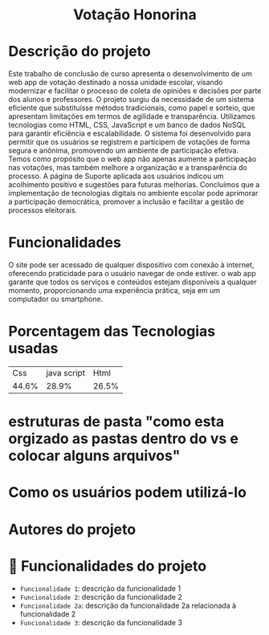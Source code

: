 <h1 align="center"> Votação Honorina </h1>

<h1 > Descrição do projeto </h1>

Este trabalho de conclusão de curso apresenta o desenvolvimento de um web app de votação destinado a nossa unidade escolar, visando modernizar e facilitar o processo de coleta de opiniões e decisões por parte dos alunos e professores. O projeto surgiu da necessidade de um sistema eficiente que substituísse métodos tradicionais, como papel e sorteio, que apresentam limitações em termos de agilidade e transparência.
Utilizamos tecnologias como HTML, CSS, JavaScript e um banco de dados NoSQL para garantir eficiência e escalabilidade. O sistema foi desenvolvido para permitir que os usuários se registrem e participem de votações de forma segura e anônima, promovendo um ambiente de participação efetiva.
Temos como propósito que o web app não apenas aumente a participação nas votações, mas também melhore a organização e a transparência do processo.  A página de Suporte aplicada aos usuários indicou um acolhimento positivo e sugestões para futuras melhorias.
Concluímos que a implementação de tecnologias digitais no ambiente escolar pode aprimorar a participação democrática, promover a inclusão e facilitar a gestão de processos eleitorais.

<h1 > Funcionalidades </h1>
O site pode ser acessado de qualquer dispositivo com conexão à internet, oferecendo praticidade para o usuário navegar de onde estiver. o wab app garante que todos os serviços e conteúdos estejam disponíveis a qualquer momento, proporcionando uma experiência prática, seja em um computador ou smartphone.
<h1 > Porcentagem das Tecnologias usadas </h1>

<table>
<tr>
  <td>Css</td>
  <td>java script</td>
  <td>Html</td>
</tr>
  
<tr>
  <td>44.6%</td>
  <td>28.9%</td>
  <td>26.5%</td>
</tr>

  
</table>

<h1 > estruturas de pasta  "como esta orgizado as pastas dentro do vs e colocar alguns arquivos" </h1>

<h1 > Como os usuários podem utilizá-lo </h1>

<h1 > Autores do projeto  </h1>



# :hammer: Funcionalidades do projeto

- `Funcionalidade 1`: descrição da funcionalidade 1
- `Funcionalidade 2`: descrição da funcionalidade 2
- `Funcionalidade 2a`: descrição da funcionalidade 2a relacionada à funcionalidade 2
- `Funcionalidade 3`: descrição da funcionalidade 3
